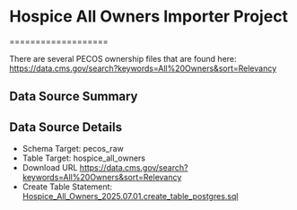 # Hospice All Owners Importer Project
===================

There are several PECOS ownership files that are found here: https://data.cms.gov/search?keywords=All%20Owners&sort=Relevancy

Data Source Summary
---------------------

Data Source Details
-------------------

* Schema Target: pecos_raw
* Table Target: hospice_all_owners
* Download URL https://data.cms.gov/search?keywords=All%20Owners&sort=Relevancy
* Create Table Statement: [Hospice_All_Owners_2025.07.01.create_table_postgres.sql](./Hospice_All_Owners_2025.07.01.create_table_postgres.sql)
